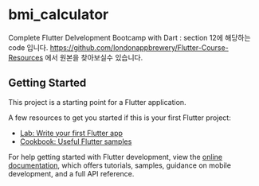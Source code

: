# bmi_calculator

Complete Flutter Delvelopment Bootcamp with Dart : section 12에 해당하는 code 입니다.
https://github.com/londonappbrewery/Flutter-Course-Resources 에서 원본을 찾아보실수 있습니다.

## Getting Started

This project is a starting point for a Flutter application.

A few resources to get you started if this is your first Flutter project:

- [Lab: Write your first Flutter app](https://docs.flutter.dev/get-started/codelab)
- [Cookbook: Useful Flutter samples](https://docs.flutter.dev/cookbook)

For help getting started with Flutter development, view the
[online documentation](https://docs.flutter.dev/), which offers tutorials,
samples, guidance on mobile development, and a full API reference.
